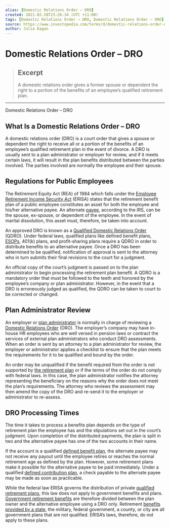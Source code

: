 ```yaml
---
alias: [Domestic Relations Order – DRO]
created: 2021-02-28T23:26:34 (UTC +11:00)
tags: [Domestic Relations Order – DRO, Domestic Relations Order – DRO]
source: https://www.investopedia.com/terms/d/domestic-relations-order-dro.asp
author: Julia Kagan
---
```


# Domestic Relations Order – DRO

> ## Excerpt
> A domestic relations order gives a former spouse or dependent the right to a portion of the benefits of an employee’s qualified retirement plan.

---

Domestic Relations Order – DRO
## What Is a Domestic Relations Order – DRO

A domestic relations order (DRO) is a court order that gives a spouse or dependent the right to receive all or a portion of the benefits of an employee’s qualified retirement plan in the event of divorce. A DRO is usually sent to a plan administrator or employer for review, and if it meets certain laws, it will result in the plan benefits distributed between the parties involved. The parties involved are normally the employee and their spouse.

## Regulations for Public Employees

The Retirement Equity Act (REA) of 1984 which falls under the [Employee Retirement Income Security Act](https://www.investopedia.com/terms/e/erisa.asp) (ERISA) states that the retirement benefit plan of a public employee constitutes an asset for both the employee and his/her alternative payee. An alternate [payee](https://www.investopedia.com/terms/p/payee.asp), according to the IRS, can be the spouse, ex-spouse, or dependent of the employee. In the event of marital dissolution, this asset must, therefore, be taken into account.

An approved DRO is known as a [Qualified Domestic Relations Order](https://www.investopedia.com/terms/q/qdro.asp) (QDRO). Under federal laws, qualified plans like defined benefit plans, [ESOPs](https://www.investopedia.com/terms/e/esop.asp), 401(k) plans, and profit-sharing plans require a QDRO in order to distribute benefits to an alternative payee. Once a DRO has been determined to be qualified, notification of approval is sent to the attorney who in turn submits their final revisions to the court for a judgment.

An official copy of the court’s judgment is passed on to the plan administrator to begin processing the retirement plan benefit. A QDRO is a mandatory order that must be followed to the teeth and honored by the employee’s company or plan administrator. However, in the event that a DRO is erroneously judged as qualified, the QDRO can be taken to court to be corrected or changed.

## Plan Administrator Review

An employer or [plan administrator](https://www.investopedia.com/terms/p/plan_administrator.asp) is normally in charge of reviewing a [Domestic Relations Order](https://www.investopedia.com/terms/d/domestic-relations-order-dro.asp) (DRO). The employer’s company may have in-house HR employees who are well versed in pension laws or contract the services of external plan administrators who conduct DRO assessments. When an order is sent by an attorney to a plan administrator for review, the employer or administrator applies a checklist to ensure that the plan meets the requirements for it to be qualified and bound by the order.

An order may be unqualified if the benefit required from the order is not supported by [the retirement plan](https://www.investopedia.com/terms/r/retirement.asp) or if the terms of the order do not comply with federal laws. In this case, the plan administrator notifies the attorney representing the beneficiary on the reasons why the order does not meet the plan’s requirements. The attorney who reviews the assessment may then amend the copy of the DRO and re-send it to the employer or administrator to re-assess.

## DRO Processing Times

The time it takes to process a benefits plan depends on the type of retirement plan the employee has and the stipulations set out in the court’s judgment. Upon completion of the distributed payments, the plan is split in two and the alternative payee has one of the two accounts in their name.

If the account is a qualified [defined benefit plan](https://www.investopedia.com/terms/d/definedbenefitpensionplan.asp), the alternate payee may not receive any payout until the employee retires or reaches the normal retirement age as defined by the plan. However, some retirement plans make it possible for the alternative payee to be paid immediately. Under a qualified [defined contribution plan](https://www.investopedia.com/terms/d/definedcontributionplan.asp), a check payable to the alternate payee may be made as soon as practicable.

While the federal law ERISA governs the distribution of private [qualified retirement plans](https://www.investopedia.com/terms/q/qrp.asp), this law does not apply to government benefits and plans. [Government retirement benefits](https://www.investopedia.com/articles/personal-finance/112514/top-retirement-strategies-government-employees.asp) are therefore divided between the plan owner and the alternative employee using a DRO only. Retirement [benefits provided by a state](https://www.investopedia.com/terms/c/calpers.asp), the military, federal government, a county, or city are all government plans that are not qualified. ERISA’s laws, therefore, do not apply to these plans.
